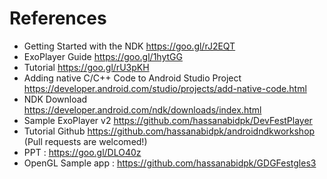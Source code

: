 # References

- Getting Started with the NDK https://goo.gl/rJ2EQT
- ExoPlayer Guide https://goo.gl/1hytGG
- Tutorial https://goo.gl/rU3pKH
- Adding native C/C++ Code to Android Studio Project https://developer.android.com/studio/projects/add-native-code.html
- NDK Download https://developer.android.com/ndk/downloads/index.html
- Sample ExoPlayer v2 https://github.com/hassanabidpk/DevFestPlayer
- Tutorial Github https://github.com/hassanabidpk/androidndkworkshop (Pull requests are welcomed!)
- PPT : https://goo.gl/DLO40z
- OpenGL Sample app : https://github.com/hassanabidpk/GDGFestgles3